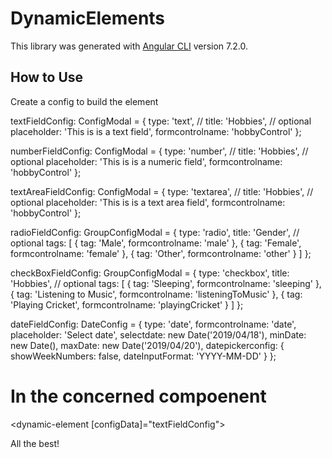 # DynamicElements

This library was generated with [Angular CLI](https://github.com/angular/angular-cli) version 7.2.0.

## How to Use

Create a config to build the element

<!-- text field -->

textFieldConfig: ConfigModal = {
type: 'text',
// title: 'Hobbies', // optional
placeholder: 'This is is a text field',
formcontrolname: 'hobbyControl'
};

<!-- number field -->

numberFieldConfig: ConfigModal = {
type: 'number',
// title: 'Hobbies', // optional
placeholder: 'This is is a numeric field',
formcontrolname: 'hobbyControl'
};

<!-- text area -->

textAreaFieldConfig: ConfigModal = {
type: 'textarea',
// title: 'Hobbies', // optional
placeholder: 'This is is a text area field',
formcontrolname: 'hobbyControl'
};

  <!-- Group element - radio button -->

radioFieldConfig: GroupConfigModal = {
type: 'radio',
title: 'Gender', // optional
tags: [
{ tag: 'Male', formcontrolname: 'male' },
{ tag: 'Female', formcontrolname: 'female' },
{ tag: 'Other', formcontrolname: 'other' }
]
};

<!-- Checkbox element -->

checkBoxFieldConfig: GroupConfigModal = {
type: 'checkbox',
title: 'Hobbies', // optional
tags: [
{ tag: 'Sleeping', formcontrolname: 'sleeping' },
{ tag: 'Listening to Music', formcontrolname: 'listeningToMusic' },
{ tag: 'Playing Cricket', formcontrolname: 'playingCricket' }
]
};

  <!-- Date field -->

dateFieldConfig: DateConfig = {
type: 'date',
formcontrolname: 'date',
placeholder: 'Select date',
selectdate: new Date('2019/04/18'),
minDate: new Date(),
maxDate: new Date('2019/04/20'),
datepickerconfig: {
showWeekNumbers: false,
dateInputFormat: 'YYYY-MM-DD'
}
};

# In the concerned compoenent

<dynamic-element [configData]="textFieldConfig"></dynamic-element>

All the best!
